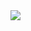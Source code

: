<a href="https://github.com/devxb/gitanimals">
  <img src="https://render.gitanimals.org/farms/{JaraNeck}"/>
</a>
